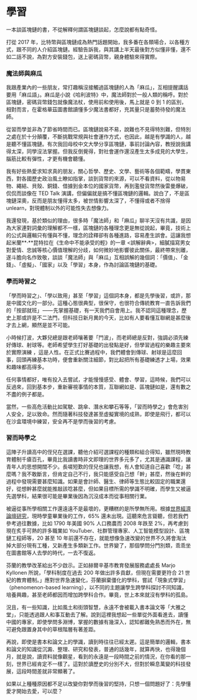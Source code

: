# 學習

一本談區塊鏈的書，不從解釋何謂區塊鏈談起，怎麼說都有點奇怪。

打從 2017 年，比特幣與區塊鏈成為熱門話題開始，我多番在各類場合，以各種方式，跟不同的人介紹區塊鏈。經驗告訴我，與其講上半天最後對方似懂非懂，還不如二話不說，為對方安裝錢包，送上密碼貨幣，親身體驗來得實際。

### 魔法師與麻瓜

我跟產業內的一些朋友，常打趣稱沒接觸過區塊鏈的人為「麻瓜」，互相提醒講話要用「麻瓜語」。麻瓜是小說《哈利波特》中，魔法師對於一般人類的稱呼。對於區塊鏈，密碼貨幣錢包就像魔法杖，使用前和使用後，馬上就是 0 到 1 的區別，相對而言，在霍格華茲圖書館讀懂多少魔法書都好，充其量只是蓄勢待發的魔法師。

從習而學並非為了節省時間而已。區塊鏈說易不易，說難也不見得特別難，但特別之處在於十分顛覆，不斷挑戰常規與社會運作方式，也因此，越是有學識的人，越是聽不懂區塊鏈。有次我回母校中文大學分享區塊鏈，事前討論內容，教授說我講得太深，同學沒法掌握。但我反倒覺得，對社會運作還沒產生太多成見的大學生，腦筋比較有彈性，才更有機會聽懂。

我有好些熱愛求知求真的朋友，關心哲學、歷史、文學、藝術等各個範疇，學貫東西，對各國歷史政治風土瞭如指掌，談到貨幣的來源，可以不看資料，從以物易物、繩結、貝殼、銅錢、借據到金本位的國家貨幣，再到濫發貨幣然後雷曼爆破，侃侃而談像在 TED Talk 演講，但偏偏就是搞不懂區塊鏈的邏輯。說白了，不是區塊鏈深奧，反而是朋友懂得太多，被世情影響太深了，不懂得或者不捨得 unlearn，對現體制以外的可能性失去想像力。

我還發現，基於類似的理由，很多時「魔法師」和「麻瓜」聊半天沒有共識，是因為大家連對詞彙的理解都不一樣，區塊鏈的各種理念更是無從說起，畢竟，技術上的公式與邏輯只有懂與不懂，理念的詮釋卻有各種進路，容易產生誤會。這讓我想起米蘭**‧**昆特拉在《生命中不能承受的輕》的一章 &lt;誤解辭典&gt;，細膩描寫男女對愛情、忠誠等核心價值理解的分歧，如何微妙地影響彼此關係，最終帶來別離，遂斗膽向名作致敬，談談「魔法師」與「麻瓜」互相誤解的幾個詞：「價值」、「金錢」、「虛擬」、「國家」以及「學習」本身，作為討論區塊鏈的基礎。

### 學而時習之

「學而時習之」、「學以致用」甚至「學習」這個詞本身，都是先學後習，或許，那是中國文化的一部分。這種心態很典型，很保守，也很符合傳統教育一直告訴我們的「按部就班」 —— 先掌握基礎，有一天我們自會用上。我不認同這種理念，歷史上那或許是不二法門，但科技日新月異的今天，比如有人要看懂互聯網是甚麼後才去上網，顯然是並不可能。

小時候打波，大夥兒總是跟老師嚷著要「鬥波」，而老師總是反對，強調必須先練好傳球、射球等。老師希望學生打好基礎的出發點是好，但學習過程的樂趣主要來於實際演練 ，這是人性。在正式比賽過程中，我們體會到傳球、射球是這麼回事，回頭再練基本功時，便會重新關注細節，對比起把所有基礎練透才上場，效果和趣味都高得多。

任何事情都好，唯有投入去嘗試，才能慢慢感受、體會、學習，這時候，我們可以反過來，回到基本步，重新審視事情的本質，互聯網如是、區塊鏈如是，還有數之不盡的例子都是。

當然，一些高危活動比如駕駛、跳傘、潛水和攀石等等，「習而時學之」會危害別人安全，足以致命。然而隨著科技發達甚至虛擬實境的成熟，即使是飛行，都可以在沙盒環境中練習，安全再不是學而後習的考慮。

### 習而時學之

這陣子升讀高中的侄兒在選課，聽他介紹可選課程的種類和組合得知，雖然現時教育體制千瘡百孔，畢竟比我讀書時非文即理的世界多元多了，尤其是通識課程，讓青年人的思想開闊不少。長嗟短歎的侄兒也讓我想，有人會知道自己喜歡「唸」甚麼嗎？我不敢斷言，但肯定自己不行，我只能感受自己想「幹」甚麼，然後在幹的過程中發現需要甚麼知識。如果是會計師、醫生、律師等生態比較固定的職業還好，從想幹甚麼就能推敲該唸甚麼，但如果目標所需的學識不明確，而學生又被逼先選學科，結果很可能是畢業後因為沉沒成本而從事相關行業。

被逼從事所學相關工作還遠遠不是最壞的，更糟糕的是所學無所用。根據[世界經濟論壇研究](http://reports.weforum.org/future-of-jobs-2016/chapter-1-the-future-of-jobs-and-skills/#hide/fn-1)，現時學童畢業後的工作，65% 還未出現。這聽來危言聳聽，但若我們參考過往數據，比如 1790 年美國 90% 人口務農而 2008 年跌至 2%，再考慮到現在炙手可熱的許多職業如 YouTuber、社群管理專家、人工智能模型設計、區塊鏈工程師等，20 甚至 10 年前還不存在，就能想像急速改變的世界不久將會淘汰掉大部分現有工種，又新產生多類新工作。世界變了，那個學問分門別類，乖乖坐在圖書館等人去學的時代，一去不復返。

芬蘭的教學改革給出不少啟示。正如赫爾辛基市教育發展服務處處長 Marjo Kyllonen 所說，「學科制度在過去 200 年做出許多貢獻，但現在需要更符合 21 世紀的教育體制。」應對世界急速變化，芬蘭摒棄僵化的學科，嘗試「現象式學習」（phenomenon-based learning），以不同的主題讓學生跨學科探討不同知識，培養興趣，甚至老師都因而增加跨學科合作。畢竟，世上本來就沒有學科的孤島。

況且，有一些知識，比如風土和街頭智慧，永遠不會被載入書本論文等「大雅之堂」，只能透過跟人和事互動去了解。說到這裡我想起一些單從外面看進去，讀懂中國的專家，即使學問多淵博，掌握的數據有幾深入，認知都難免熟悉而外在，無可避免跟置身其中的草根階層有著差距。

再說，即使是書本和論文上的學識，讀到時往往已經太遲。這是簡單的邏輯，書本和論文的知識從沉澱、整理、研究和發表，普通的話幾年，就算再快，也得幾個月，就是說，讀資料就像觀星，看到的永遠是一段時間之前的情況，在你看的那一刻，世界已經肯定不一樣了。這對於讀歷史的分別不大，但對於瞬息萬變的科技發展，這段時間差就非常顯著了。

如果以上種種原因都不足以改變你對學而後習的堅持，只想一個問題好了：先學懂愛才開始去愛，可以麼？



